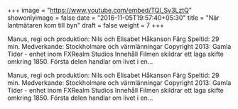 +++
image = "https://www.youtube.com/embed/TQl_Sv3LztQ"
showonlyimage = false
date = "2016-11-05T19:57:40+05:30"
title = "När lantmätaren kom till byn"
draft = false
weight = 7
+++
Manus, regi och produktion: Nils och Elisabet Håkanson Färg Speltid: 29 min. Medverkande: Stockholmare och värmlänningar Copyright 2013: Gamla Tider - enhet inom FXRealm Studios Innehåll Filmen skildrar ett laga skifte omkring 1850. Första delen handlar om livet i en…
<!--more-->

Manus, regi och produktion: Nils och Elisabet Håkanson Färg Speltid: 29 min. Medverkande: Stockholmare och värmlänningar Copyright 2013: Gamla Tider - enhet inom FXRealm Studios Innehåll Filmen skildrar ett laga skifte omkring 1850. Första delen handlar om livet i en…
